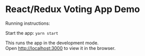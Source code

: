 # React/Redux Voting App Demo

Running instructions:

Start the app: `yarn start`

This runs the app in the development mode.<br />
Open [http://localhost:3000](http://localhost:3000) to view it in the browser.
